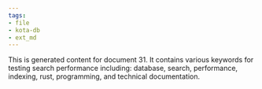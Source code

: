 ```yaml
---
tags:
- file
- kota-db
- ext_md
---
```

This is generated content for document 31. It contains various keywords for testing search performance including: database, search, performance, indexing, rust, programming, and technical documentation.